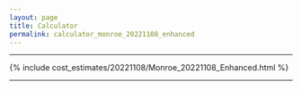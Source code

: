 ```yaml
---
layout: page
title: Calculator
permalink: calculator_monroe_20221108_enhanced
---
```


___

{% include cost_estimates/20221108/Monroe_20221108_Enhanced.html %}

___



